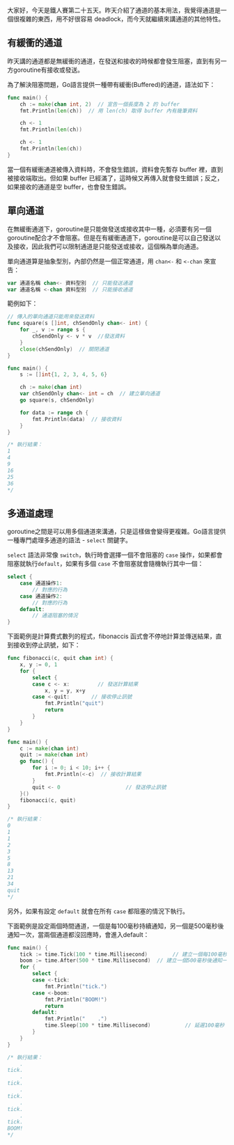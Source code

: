 大家好，今天是鐵人賽第二十五天。昨天介紹了通道的基本用法，我覺得通道是一個很複雜的東西，用不好很容易 deadlock，而今天就繼續來講通道的其他特性。



## 有緩衝的通道

昨天講的通道都是無緩衝的通道，在發送和接收的時候都會發生阻塞，直到有另一方goroutine有接收或發送。

為了解決阻塞問題，Go語言提供一種帶有緩衝(Buffered)的通道，語法如下：

```go
func main() {
	ch := make(chan int, 2)  // 宣告一個長度為 2 的 buffer
    fmt.Println(len(ch))  // 用 len(ch) 取得 buffer 內有幾筆資料

	ch <- 1
	fmt.Println(len(ch))

	ch <- 1
	fmt.Println(len(ch))
}
```

當一個有緩衝通道被傳入資料時，不會發生錯誤，資料會先暫存 buffer 裡，直到被接收端取出。但如果 buffer 已經滿了，這時候又再傳入就會發生錯誤；反之，如果接收的通道是空 buffer，也會發生錯誤。



## 單向通道

在無緩衝通道下，goroutine是只能做發送或接收其中一種，必須要有另一個goroutine配合才不會阻塞。但是在有緩衝通道下，goroutine是可以自己發送以及接收，因此我們可以限制通道是只能發送或接收，這個稱為單向通道。

單向通道算是抽象型別，內部仍然是一個正常通道，用 `chan<-` 和 `<-chan` 來宣告：

```go
var 通道名稱 chan<- 資料型別  // 只能發送通道
var 通道名稱 <-chan 資料型別  // 只能接收通道
```

範例如下：

```go
// 傳入的單向通道只能用來發送資料
func square(s []int, chSendOnly chan<- int) {
	for _, v := range s {
		chSendOnly <- v * v  //發送資料
	}
	close(chSendOnly)  // 關閉通道
}

func main() {
	s := []int{1, 2, 3, 4, 5, 6}

	ch := make(chan int)
	var chSendOnly chan<- int = ch  // 建立單向通道
	go square(s, chSendOnly)

	for data := range ch {
		fmt.Println(data)  // 接收資料
	}
}

/* 執行結果：
1
4
9
16
25
36
*/
```



## 多通道處理

goroutine之間是可以用多個通道來溝通，只是這樣做會變得更複雜。Go語言提供一種專門處理多通道的語法 - `select` 關鍵字。

`select` 語法非常像 `switch`，執行時會選擇一個不會阻塞的 `case` 操作，如果都會阻塞就執行`default`，如果有多個 `case` 不會阻塞就會隨機執行其中一個：

```go
select {
    case 通道操作1:
    	// 對應的行為
    case 通道操作2:
    	// 對應的行為
    default:
    	// 通道阻塞的情況
}
```

下面範例是計算費式數列的程式，fibonaccis 函式會不停地計算並傳送結果，直到接收到停止訊號，如下：

```go
func fibonacci(c, quit chan int) {
	x, y := 0, 1
	for {
		select {
		case c <- x:         // 發送計算結果
			x, y = y, x+y
		case <-quit:       // 接收停止訊號
			fmt.Println("quit")
			return
		}
	}
}

func main() {
	c := make(chan int)
	quit := make(chan int)
	go func() {
		for i := 0; i < 10; i++ {
			fmt.Println(<-c)  // 接收計算結果
		}
		quit <- 0                     // 發送停止訊號
	}()
	fibonacci(c, quit)
}

/* 執行結果：
0
1
1
2
3
5
8
13
21
34
quit
*/
```

另外，如果有設定 `default` 就會在所有 `case` 都阻塞的情況下執行。

下面範例是設定兩個時間通道，一個是每100毫秒持續通知，另一個是500毫秒後通知一次，當兩個通道都沒回應時，會進入default：

```go
func main() {
	tick := time.Tick(100 * time.Millisecond)        // 建立一個每100毫秒持續通知的時間通道
	boom := time.After(500 * time.Millisecond)  // 建立一個500毫秒後通知一次的時間通道
	for {
		select {
		case <-tick:
			fmt.Println("tick.")
		case <-boom:
			fmt.Println("BOOM!")
			return                                                                     // 結束goroutine
		default:
			fmt.Println("    .")
			time.Sleep(100 * time.Millisecond)           // 延遲100毫秒
		}
	}
}

/* 執行結果：
    .
tick.
    .
tick.
    .
tick.
    .
tick.
    .
tick.
BOOM!
*/
```



